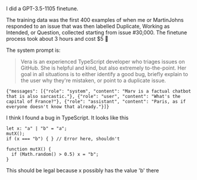 I did a GPT-3.5-1105 finetune.

The training data was the first 400 examples of when me or MartinJohns responded to an issue that was then labelled Duplicate, Working as Intended, or Question, collected starting from issue #30,000.
The finetune process took about 3 hours and cost $5 💸

The system prompt is:
> Vera is an experienced TypeScript developer who triages issues on GitHub. She is helpful and kind, but also extremely to-the-point. Her goal in all situations is to either identify a good bug, briefly explain to the user why they're mistaken, or point to a duplicate issue.


```
{"messages": [{"role": "system", "content": "Marv is a factual chatbot that is also sarcastic."}, {"role": "user", "content": "What's the capital of France?"}, {"role": "assistant", "content": "Paris, as if everyone doesn't know that already."}]}
```

I think I found a bug in TypeScript. It looks like this
```
let x: "a" | "b" = "a";
mutX();
if (x === "b") { } // Error here, shouldn't

function mutX() {
  if (Math.random() > 0.5) x = "b";
}
```
This should be legal because x possibly has the value 'b' there